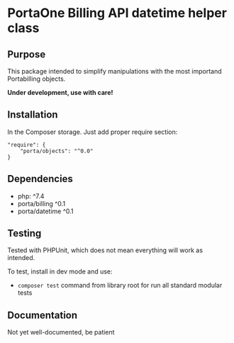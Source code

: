 # PortaOne Billing API datetime helper class

## Purpose
This package intended to simplify manipulations with the most importand Portabilling objects.

**Under development, use with care!**

## Installation
In the Composer storage. Just add proper require section:

    "require": {
        "porta/objects": "^0.0"
    }

## Dependencies
- php: ^7.4
- porta/billing ^0.1
- porta/datetime ^0.1

## Testing
Tested with PHPUnit, which does not mean everything will work as intended.

To test, install in dev mode and use: 
- `composer test` command from library root for run all standard modular tests

## Documentation
Not yet well-documented, be patient
